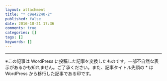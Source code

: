 ```yaml
---
layout: attachment
title: "* c9e42240-2"
published: false
date: 2016-10-21 17:36
comments: true
categories: []
tags: []
keywords: []
---
```



---
※この記事は WordPress に投稿した記事を変換したものです。一部不自然な表示があるかも知れません。ご了承ください。また、記事タイトル先頭の * は WordPress から移行した記事である印です。
